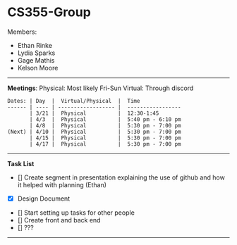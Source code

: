 # CS355-Group
Members: 
   - Ethan Rinke
   - Lydia Sparks
   - Gage Mathis
   - Kelson Moore

---

**Meetings**:
    Physical: Most likely Fri-Sun
    Virtual: Through discord

    Dates: | Day  |  Virtual/Physical  |  Time
    ------ | ---- | ------------------ |  -----------------
           | 3/21 |  Physical          |  12:30-1:45
           | 4/3  |  Physical          |  5:40 pm - 6:10 pm  
           | 4/8  |  Physical          |  5:30 pm - 7:00 pm
    (Next) | 4/10 |  Physical          |  5:30 pm - 7:00 pm
           | 4/15 |  Physical          |  5:30 pm - 7:00 pm
           | 4/17 |  Physical          |  5:30 pm - 7:00 pm

---

**Task List**

- []   Create segment in presentation explaining the use of github and how it helped with planning (Ethan)
- [X]  Design Document
- []   Start setting up tasks for other people
- []   Create front and back end
- []   ???

---
